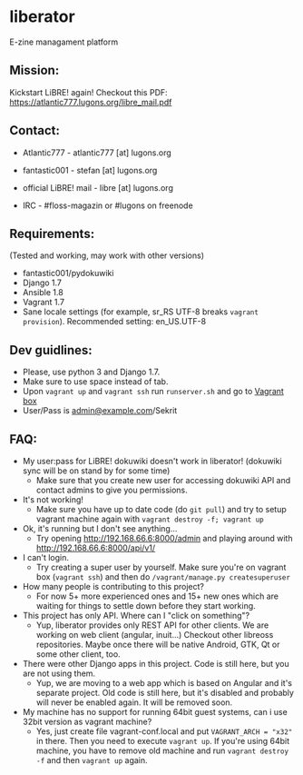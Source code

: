 liberator
=========

E-zine managament platform

Mission:
-------
Kickstart LiBRE! again!
Checkout this PDF: https://atlantic777.lugons.org/libre_mail.pdf


Contact:
--------
- Atlantic777 - atlantic777 [at] lugons.org
- fantastic001 - stefan [at] lugons.org
- official LiBRE! mail - libre [at] lugons.org

- IRC - #floss-magazin or #lugons on freenode

Requirements:
------------

(Tested and working, may work with other versions)

- fantastic001/pydokuwiki
- Django 1.7
- Ansible 1.8
- Vagrant 1.7
- Sane locale settings (for example, sr_RS UTF-8 breaks `vagrant provision`). Recommended setting: en_US.UTF-8

Dev guidlines:
-------------
- Please, use python 3 and Django 1.7.
- Make sure to use space instead of tab.
- Upon `vagrant up` and `vagrant ssh` run `runserver.sh` and go to [Vagrant box](http://192.168.66.6:8000/api/v1/)
- User/Pass is admin@example.com/Sekrit

FAQ:
----
- My user:pass for LiBRE! dokuwiki doesn't work in liberator! (dokuwiki sync will be on stand by for some time)
  - Make sure that you create new user for accessing dokuwiki API and contact admins to give you permissions.
- It's not working!
  - Make sure you have up to date code (do `git pull`) and try to setup vagrant machine again with `vagrant destroy -f; vagrant up`
- Ok, it's running but I don't see anything...
  - Try opening http://192.168.66.6:8000/admin and playing around with http://192.168.66.6:8000/api/v1/
- I can't login.
  - Try creating a super user by yourself. Make sure you're on vagrant box (`vagrant ssh`) and then do `/vagrant/manage.py createsuperuser`
- How many people is contributing to this project?
  - For now 5+ more experienced ones and 15+ new ones which are waiting for things to settle down before they start working.
- This project has only API. Where can I "click on something"?
  - Yup, liberator provides only REST API for other clients. We are working on web client (angular, inuit...) Checkout other libreoss repositories. Maybe once there will be native Android, GTK, Qt or some other client, too.
- There were other Django apps in this project. Code is still here, but you are not using them.
  - Yup, we are moving to a web app which is based on Angular and it's separate project. Old code is still here, but it's disabled and probably will never be enabled again. It will be removed soon.
- My machine has no support for running 64bit guest systems, can i use 32bit version as vagrant machine?
  - Yes, just create file vagrant-conf.local and put `VAGRANT_ARCH = "x32"` in there. Then you need to execute `vagrant up`. If you're using 64bit machine, you have to remove old machine and run `vagrant destroy -f` and then `vagrant up` again.
